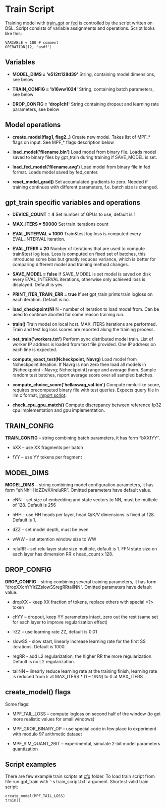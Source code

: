 ﻿# Train Script

Training model with [train_gpt](/code/gpt/train) or [fed](/doc/fed.md) is controlled by the script written on DSL. Script consists of variable assignments and operations. Script looks like this:

```
VARIABLE = 100 # comment
OPERATION(12, 'asdf')
```

## Variables

* **MODEL_DIMS = 'e512tt128d39'**
String, containing model dimensions, see below

* **TRAIN_CONFIG = 'b16ww1024'**
String, containing batch parameters, see below

* **DROP_CONFIG = 'drop1ch1'**
String containing dropout and learning rate parameters, see below

## Model operations

* **create_model(flag1, flag2..)**
Create new model. Takes list of MPF_* flags on input. See MPF_* flags description below

* **load_model('filename.bin')**
Load model from binary file. Loads model saved to binary files by gpt_train during training if SAVE_MODEL is set.

* **load_fed_model('filename.avg')**
Load model from binary file in fed format. Loads model saved by fed_center.

* **reset_model_grad()**
Set accumulated gradients to zero. Needed if training continues with different parameters, f.e. batch size is changed.

## gpt_train specific variables and operations

* **DEVICE_COUNT = 4**
Set number of GPUs to use, default is 1

* **MAX_ITERS = 50000**
Set train iterations count

* **EVAL_INTERVAL = 1000**
Train&test log loss is computed every EVAL_INTERVAL iteration. 

* **EVAL_ITERS = 20**
Number of iterations that are used to compute train&test log loss. Loss is computed on fixed set of batches, this introduces some bias but greatly reduces variance, which is better for comparing different model and training method changes.

* **SAVE_MODEL = false**
If SAVE_MODEL is set model is saved on disk every EVAL_INTERVAL iterations, otherwise only achieved loss is displayed. Default is yes.

* **PRINT_ITER_TRAIN_ERR = true**
If set gpt_train prints train logloss on each iteration. Default is no.

* **load_checkpoint(N)**
N - number of iteration to load model from. Can be used to continue aborted for some reason training run.

* **train()**
Train model on local host. MAX_ITERS iterations are performed. Train and test log loss scores are reported along the training process.

* **net_train('workers.txt')**
Perform sync distributed model train. List of worker IP address is loaded from text file provided. One IP address on each line is expected. 

* **compute_exact_test(Ncheckpoint, Navrg)**
Load model from Ncheckpoint iteration. If Navrg is non zero then load all models in [Ncheckpoint - Navrg; Ncheckpoint] range and average them. Sample random test batches, report average score over all sampled batches.

* **compute_choice_score('hellaswag_val.bin')**
Compute mmlu-like score, requires precomputed binary file with test queries. Expects query file in llm.c format, [import script](/pysrc/hellaswag).

* **check_cpu_gpu_match()**
Compute discrepancy between reference fp32 cpu implementation and gpu implementation.

## TRAIN_CONFIG

**TRAIN_CONFIG** – string combining batch parameters, it has form “bXXfYY”.

* bXX – use XX fragments per batch

* fYY – use YY tokens per fragment

## MODEL_DIMS

**MODEL_DIMS** – string combining model configuration parameters, it has form “eNNhHHdZZwXXreluRR”. Omitted parameters have default value.

* eNN – set size of embedding and state vectors to NN, must be multiple of 128. Default is 256

* hHH - use HH heads per layer, head Q/K/V dimensions is fixed at 128. Default is 1.

* dZZ – set model depth, must be even

* wWW - set attention window size to WW

* reluRR - set relu layer state size multiple, default is 1. FFN state size on each layer has dimension RR x head_count x 128.

## DROP_CONFIG

**DROP_CONFIG** – string combining several training parameters, it has form “dropXXchYYlrZZslowSSregRRtailNN”. Omitted parameters have default value.

* dropXX – keep XX fraction of tokens, replace others with special <?> token

* chYY – dropout, keep YY parameters intact, zero out the rest (same set for each layer to improve regularization effect)

* lrZZ – use learning rate ZZ, default is 0.01

* slowSS - slow start, linearly increase learning rate for the first SS iterations. Default is 1000.

* regRR - add L2 regularization, the higher RR the more regularization. Default is no L2 regularization.

* tailNN – linearly reduce learning rate at the training finish, learning rate is reduced from lr at MAX_ITERS * (1 – 1/NN) to 0 at MAX_ITERS

## create_model() flags

Some flags:

* MPF_TAIL_LOSS – compute logloss on second half of the window (to get more realistic values for small windows)

* MPF_GROK_BINARY_OP – use special code in few place to experiment with modulo 97 arithmetic dataset

* MPF_SIM_QUANT_2BIT – experimental, simulate 2-bit model parameters quantization

## Script examples

There are few example train scripts at [cfg](cfg) folder. To load train script from file run gpt_train with '-s train_script.txt' argument. Shortest valid train script:

```
create_model(MPF_TAIL_LOSS)
train()
```
